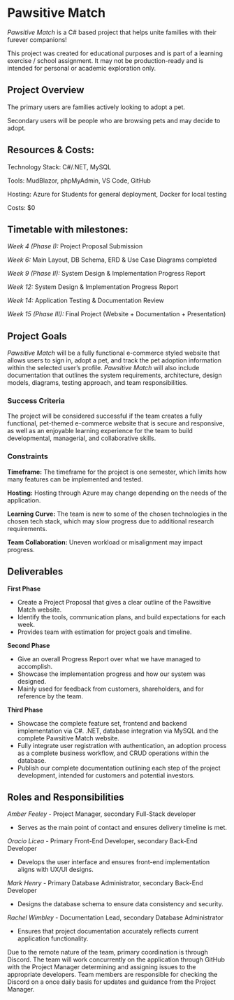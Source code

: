 # Pawsitive Match
*Pawsitive Match* is a C# based project that helps unite families with their furever companions!

This project was created for educational purposes and is part of a learning exercise / school assignment. It may not be production-ready and is intended for personal or academic exploration only.

## Project Overview
The primary users are families actively looking to adopt a pet.

Secondary users will be people who are browsing pets and may decide to adopt.

## Resources & Costs:
Technology Stack: C#/.NET, MySQL

Tools: MudBlazor, phpMyAdmin, VS Code, GitHub

Hosting: Azure for Students for general deployment, Docker for local testing

Costs: $0

## Timetable with milestones:
*Week 4 (Phase I):* Project Proposal Submission

*Week 6:* Main Layout, DB Schema, ERD & Use Case Diagrams completed

*Week 9 (Phase II):* System Design & Implementation Progress Report

*Week 12:* System Design & Implementation Progress Report

*Week 14:* Application Testing & Documentation Review

*Week 15 (Phase III):* Final Project (Website + Documentation + Presentation)

## Project Goals
*Pawsitive Match* will be a fully functional e-commerce styled website that allows users to sign in, adopt a pet, and track the pet adoption information within the selected user’s profile. *Pawsitive Match* will also include documentation that outlines the system requirements, architecture, design models, diagrams, testing approach, and team responsibilities. 

### Success Criteria
The project will be considered successful if the team creates a fully functional, pet-themed e-commerce website that is secure and responsive, as well as an enjoyable learning experience for the team to build developmental, managerial, and collaborative skills.

### Constraints
**Timeframe:** The timeframe for the project is one semester, which limits how many features can be implemented and tested.

**Hosting:** Hosting through Azure may change depending on the needs of the application.

**Learning Curve:** The team is new to some of the chosen technologies in the chosen tech stack, which may slow progress due to additional research requirements.

**Team Collaboration:** Uneven workload or misalignment may impact progress.

## Deliverables
**First Phase**
- Create a Project Proposal that gives a clear outline of the Pawsitive Match website.
- Identify the tools, communication plans, and build expectations for each week.
- Provides team with estimation for project goals and timeline.

**Second Phase**
- Give an overall Progress Report over what we have managed to accomplish.
- Showcase the implementation progress and how our system was designed.
- Mainly used for feedback from customers, shareholders, and for reference by the team.

**Third Phase**
- Showcase the complete feature set, frontend and backend implementation via C#. .NET, database integration via MySQL and the complete Pawsitive Match website. 
- Fully integrate user registration with authentication, an adoption process as a complete business workflow, and CRUD operations within the database.
- Publish our complete documentation outlining each step of the project development, intended for customers and potential investors.

## Roles and Responsibilities
*Amber Feeley* - Project Manager, secondary Full-Stack developer 
* Serves as the main point of contact and ensures delivery timeline is met.

*Oracio Licea* - Primary Front-End Developer, secondary Back-End Developer
* Develops the user interface and ensures front-end implementation aligns with UX/UI designs.

*Mark Henry* - Primary Database Administrator, secondary Back-End Developer
* Designs the database schema to ensure data consistency and security.

*Rachel Wimbley* - Documentation Lead, secondary Database Administrator
* Ensures that project documentation accurately reflects current application functionality.

Due to the remote nature of the team, primary coordination is through Discord. The team will work concurrently on the application through GitHub with the Project Manager determining and assigning issues to the appropriate developers. Team members are responsible for checking the Discord on a once daily basis for updates and guidance from the Project Manager.